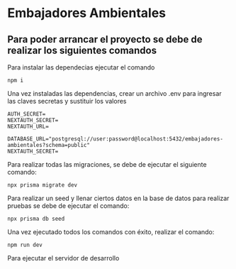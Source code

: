# Embajadores Ambientales

## Para poder arrancar el proyecto se debe de realizar los siguientes comandos

Para instalar las dependecias ejecutar el comando

```node
npm i
```

Una vez instaladas las dependencias, crear un archivo .env para ingresar las claves secretas y sustituir los valores

``` env
AUTH_SECRET=
NEXTAUTH_SECRET=
NEXTAUTH_URL=

DATABASE_URL="postgresql://user:password@localhost:5432/embajadores-ambientales?schema=public"
NEXTAUTH_SECRET=
```

Para realizar todas las migraciones, se debe de ejecutar el siguiente comando:

```node
npx prisma migrate dev
```

Para realizar un seed y llenar ciertos datos en la base de datos para realizar pruebas se debe de ejecutar el comando:

```node
npx prisma db seed
```

Una vez ejecutado todos los comandos con éxito, realizar el comando:

```node
npm run dev
```

Para ejecutar el servidor de desarrollo

